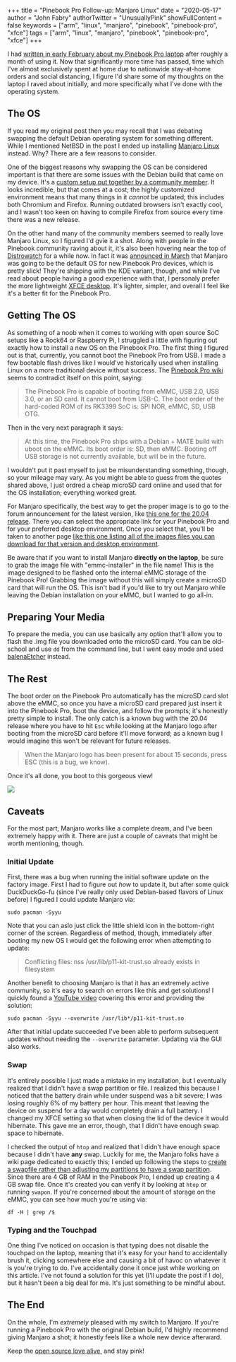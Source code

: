 +++
title = "Pinebook Pro Follow-up: Manjaro Linux"
date = "2020-05-17"
author = "John Fabry"
authorTwitter = "UnusuallyPink"
showFullContent = false
keywords = ["arm", "linux", "manjaro", "pinebook", "pinebook-pro", "xfce"]
tags = ["arm", "linux", "manjaro", "pinebook", "pinebook-pro", "xfce"]
+++

I had [written in early February about my Pinebook Pro laptop](https://www.unusually.pink/blog/unusually-pink-impressions-pinebook-pro) after roughly a month of using it. Now that significantly more time has passed, time which I've almost exclusively spent at home due to nationwide stay-at-home orders and social distancing, I figure I'd share some of my thoughts on the laptop I raved about initially, and more specifically what I've done with the operating system.

## The OS

If you read my original post then you may recall that I was debating swapping the default Debian operating system for something different. While I mentioned NetBSD in the post I ended up installing [Manjaro Linux](https://manjaro.org/) instead. Why? There are a few reasons to consider.

One of the biggest reasons why swapping the OS can be considered important is that there are some issues with the Debian build that came on my device. It's a [custom setup put together by a community member](https://github.com/mrfixit2001/debian_desktop). It looks incredible, but that comes at a cost; the highly customized environment means that many things in it _cannot_ be updated; this includes both Chromium and Firefox. Running outdated browsers isn't exactly cool, and I wasn't too keen on having to compile Firefox from source every time there was a new release.

On the other hand many of the community members seemed to really love Manjaro Linux, so I figured I'd gvie it a shot. Along with people in the Pinebook community raving about it, it's also been hovering near the top of [Distrowatch](https://distrowatch.com/) for a while now. In fact it was [announced in March](https://www.pine64.org/2020/03/15/march-update-manjaro-on-pinebook-pro-pinephone-software/) that Manjaro was going to be the default OS for new Pinebook Pro devices, which is pretty slick! They're shipping with the KDE variant, though, and while I've read about people having a good experience with that, I personaly prefer the more lightweight [XFCE desktop](https://www.xfce.org/). It's lighter, simpler, and overall I feel like it's a better fit for the Pinebook Pro.

## Getting The OS

As something of a noob when it comes to working with open source SoC setups like a Rock64 or Raspberry Pi, I struggled a little with figuring out exactly how to install a new OS on the Pinebook Pro. The first thing I figured out is that, currently, you cannot boot the Pinebook Pro from USB. I made a few bootable flash drives like I would've historically used when installing Linux on a more traditional device without success. The [Pinebook Pro wiki](https://wiki.pine64.org/index.php/Pinebook_Pro) seems to contradict itself on this point, saying:

> The Pinebook Pro is capable of booting from eMMC, USB 2.0, USB 3.0, or an SD card. It cannot boot from USB-C. The boot order of the hard-coded ROM of its RK3399 SoC is: SPI NOR, eMMC, SD, USB OTG.

Then in the very next paragraph it says:

> At this time, the Pinebook Pro ships with a Debian + MATE build with uboot on the eMMC. Its boot order is: SD, then eMMC. Booting off USB storage is not currently available, but will be in the future.

I wouldn't put it past myself to just be misunderstanding something, though, so your mileage may vary. As you might be able to guess from the quotes shared above, I just ordred a cheap microSD card online and used that for the OS installation; everything worked great.

For Manjaro specifically, the best way to get the proper image is to go to the forum announcement for the latest version, like [this one for the 20.04 release](https://forum.manjaro.org/t/manjaro-arm-20-04-released/133374). There you can select the appropriate link for your Pinebook Pro and for your preferred desktop environment. Once you select that, you'll be taken to another page [like this one listing all of the images files you can download for that version and desktop environment](https://osdn.net/projects/manjaro-arm/storage/pbpro/xfce/20.04/).

Be aware that if you want to install Manjaro **directly on the laptop**, be sure to grab the image file with "emmc-installer" in the file name! This is the image designed to be flashed onto the internal eMMC storage of the Pinebook Pro! Grabbing the image without this will simply create a microSD card that will run the OS. This isn't bad if you'd like to try out Manjaro while leaving the Debian installation on your eMMC, but I wanted to go all-in.

## Preparing Your Media

To prepare the media, you can use basically any option that'll allow you to flash the .img file you downloaded onto the microSD card. You can be old-school and use `dd` from the command line, but I went easy mode and used [balenaEtcher](https://www.balena.io/etcher/) instead.

## The Rest

The boot order on the Pinebook Pro automatically has the microSD card slot above the eMMC, so once you have a microSD card prepared just insert it into the Pinebook Pro, boot the device, and follow the prompts; it's honestly pretty simple to install. The only catch is a known bug with the 20.04 release where you have to hit `Esc` while looking at the Manjaro logo after booting from the microSD card before it'll move forward; as a known bug I would imagine this won't be relevant for future releases.

> When the Manjaro logo has been present for about 15 seconds, press ESC (this is a bug, we know).

Once it's all done, you boot to this gorgeous view!

![](/images/PinebookProFollow-upManjaroLinux_manjaro_pbp_xfce.jpg)

## Caveats

For the most part, Manjaro works like a complete dream, and I've been extremely happy with it. There are just a couple of caveats that might be worth mentioning, though.

### Initial Update

First, there was a bug when running the initial software update on the factory image. First I had to figure out _how_ to update it, but after some quick DuckDuckGo-fu (since I've really only used Debian-based flavors of Linux before) I figured I could update Manjaro via:

```shell
sudo pacman -Syyu
```

Note that you can aslo just click the little shield icon in the bottom-right corner of the screen. Regardless of method, though, immediately after booting my new OS I would get the following error when attempting to update:

> Conflicting files: nss /usr/lib/p11-kit-trust.so already exists in filesystem

Another benefit to choosing Manjaro is that it has an extremely active community, so it's easy to search on errors like this and get solutions! I quickly found a [YouTube video](https://www.youtube.com/watch?v=NexyTfO0iuY) covering this error and providing the solution:

```shell
sudo pacman -Syyu --overwrite /usr/lib*/p11-kit-trust.so
```

After that initial update succeeded I've been able to perform subsequent updates without needing the `--overwrite` parameter. Updating via the GUI also works.

### Swap

It's entirely possible I just made a mistake in my installation, but I eventually realized that I didn't have a swap partition or file. I realized this because I noticed that the battery drain while under suspend was a bit severe; I was losing roughly 6% of my battery per hour. This meant that leaving the device on suspend for a day would completely drain a full battery. I changed my XFCE setting so that when closing the lid of the device it would hibernate. This gave me an error, though, that I didn't have enough swap space to hibernate.

I checked the output of `htop` and realized that I didn't have enough space because I didn't have **any** swap. Luckily for me, the Manjaro folks have a wiki page dedicated to exactly this; I ended up following the steps to [create a swapfile rather than adjusting my partitions to have a swap partition](https://wiki.manjaro.org/index.php?title=Swap#Using_a_Swapfile). Since there are 4 GB of RAM in the Pinebook Pro, I ended up creating a 4 GB swap file. Once it's created you can verify it by looking at `htop` or running `swapon`. If you're concerned about the amount of storage on the eMMC, you can see how much you're using via:

```shell
df -H | grep /$
```

### Typing and the Touchpad

One thing I've noticed on occasion is that typing does not disable the touchpad on the laptop, meaning that it's easy for your hand to accidentally brush it, clicking somewhere else and causing a bit of havoc on whatever it is you're trying to do. I've accidentally done it once just while working on this article. I've not found a solution for this yet (I'll update the post if I do), but it hasn't been a big deal for me. It's just something to be mindful about.

## The End

On the whole, I'm _extremely_ pleased with my switch to Manjaro. If you're running a Pinebook Pro with the original Debian build, I'd highly recommend giving Manjaro a shot; it honestly feels like a whole new device afterward.

Keep the [open source love alive](https://www.unusually.pink/blog/its-all-about-open-source), and stay pink!
